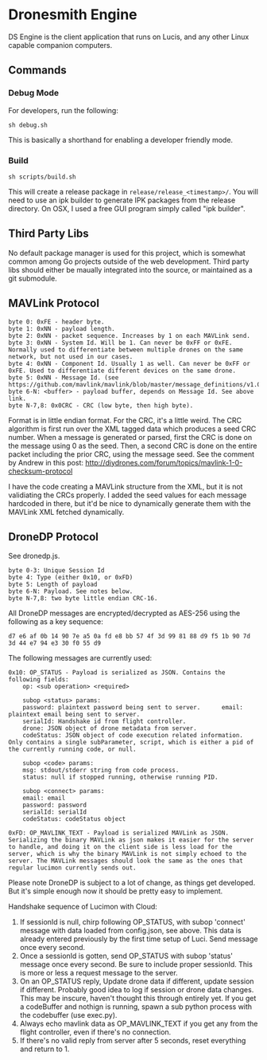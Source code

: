 
# Dronesmith Engine

DS Engine is the client application that runs on Lucis, and any other Linux capable companion computers.

## Commands

### Debug Mode
For developers, run the following:

`sh debug.sh`

This is basically a shorthand for enabling a developer friendly mode.

### Build
`sh scripts/build.sh`

This will create a release package in `release/release_<timestamp>/`. You will need to use an ipk builder to generate IPK packages from the release directory. On OSX, I used a free GUI program simply called "ipk builder".

## Third Party Libs
No default package manager is used for this project, which is somewhat common among Go projects outside of the web development. Third party libs should either be maually integrated into the source, or maintained as a git submodule. 

## MAVLink Protocol

	byte 0: 0xFE - header byte.
	byte 1: 0xNN - payload length.
	byte 2: 0xNN - packet sequence. Increases by 1 on each MAVLink send.
	byte 3: 0xNN - System Id. Will be 1. Can never be 0xFF or 0xFE. Normally used to differentiate between multiple drones on the same network, but not used in our cases.
	byte 4: 0xNN - Component Id. Usually 1 as well. Can never be 0xFF or 0xFE. Used to differentiate different devices on the same drone.
	byte 5: 0xNN - Message Id. (see https://github.com/mavlink/mavlink/blob/master/message_definitions/v1.0/common.xml)
	byte 6-N: <buffer> - payload buffer, depends on Message Id. See above link.
	byte N-7,8: 0x0CRC - CRC (low byte, then high byte).

Format is in little endian format. For the CRC, it's a little weird. The CRC algorithm is first run over the XML tagged data which produces a seed CRC number. When a message is generated or parsed, first the CRC is done on the message using 0 as the seed. Then, a second CRC is done on the entire packet including the prior CRC, using the message seed. See the comment by Andrew in this post: http://diydrones.com/forum/topics/mavlink-1-0-checksum-protocol

I have the code creating a MAVLink structure from the XML, but it is not validiating the CRCs properly. I added the seed values for each message hardcoded in there, but it'd be nice to dynamically generate them with the MAVLink XML fetched dynamically.

## DroneDP Protocol
See dronedp.js.

	byte 0-3: Unique Session Id
	byte 4: Type (either 0x10, or 0xFD)
	byte 5: Length of payload
	byte 6-N: Payload. See notes below.
	byte N-7,8: two byte little endian CRC-16.

All DroneDP messages are encrypted/decrypted as AES-256 using the following as a key sequence:

	d7 e6 af 0b 14 90 7e a5 0a fd e8 bb 57 4f 3d 99 81 88 d9 f5 1b 90 7d 3d 44 e7 94 e3 30 f0 55 d9

The following messages are currently used:

	0x10: OP_STATUS - Payload is serialized as JSON. Contains the following fields:
		op: <sub operation> <required>

		subop <status> params:
		password: plaintext password being sent to server. 		email: plaintext email being sent to server.
		serialId: Handshake id from flight controller.
		drone: JSON object of drone metadata from server.
		codeStatus: JSON object of code execution related information. Only contains a single subParameter, script, which is either a pid of the currently running code, or null.

		subop <code> params:
		msg: stdout/stderr string from code process.
		status: null if stopped running, otherwise running PID.

		subop <connect> params:
		email: email
		password: password
		serialId: serialId
		codeStatus: codeStatus object

	0xFD: OP_MAVLINK_TEXT - Payload is serialized MAVLink as JSON. Serializing the binary MAVLink as json makes it easier for the server to handle, and doing it on the client side is less load for the server, which is why the binary MAVLink is not simply echoed to the server. The MAVLink messages should look the same as the ones that regular lucimon currently sends out.


Please note DroneDP is subject to a lot of change, as things get developed. But it's simple enough now it should be pretty easy to implement.

Handshake sequence of Lucimon with Cloud:

1. If sessionId is null, chirp following OP_STATUS, with subop 'connect' message with data loaded from config.json, see above. This data is already entered previously by the first time setup of Luci. Send message once every second.
2. Once a sessionId is gotten, send OP_STATUS with subop 'status' message once every second. Be sure to include proper sessionId. This is more or less a request message to the server.
3. On an OP_STATUS reply, Update drone data if different, update session if different. Probably good idea to log if session or drone data changes. This may be inscure, haven't thought this through entirely yet. If you get a codeBuffer and nothign is running, spawn a sub python process with the codebuffer (use exec.py).
4. Always echo mavlink data as OP_MAVLINK_TEXT if you get any from the flight controller, even if there's no connection.
5. If there's no valid reply from server after 5 seconds, reset everything and return to 1.  
